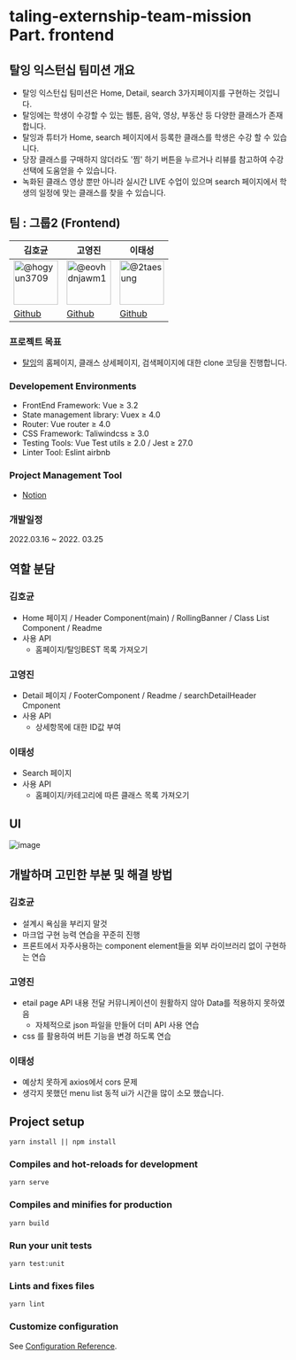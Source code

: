# taling-externship-team-mission Part. frontend


## 탈잉 익스턴십 팀미션 개요
- 탈잉 익스턴십 팀미션은 Home, Detail, search 3가지페이지를 구현하는 것입니다. <br />
- 탈잉에는 학생이 수강할 수 있는 웹툰, 음악, 영상, 부동산 등 다양한 클래스가 존재합니다. <br />
- 탈잉과 튜터가 Home, search 페이지에서 등록한 클래스를 학생은 수강 할 수 있습니다. <br />
- 당장 클래스를 구매하지 않더라도 '찜' 하기 버튼을 누르거나 리뷰를 참고하여 수강 선택에 도움얻을 수 있습니다. <br />
- 녹화된 클래스 영상 뿐만 아니라 실시간 LIVE 수업이 있으며 search 페이지에서 학생의 일정에 맞는 클래스를 찾을 수 있습니다.

## 팀 : 그룹2 (Frontend)
 
| **김호균**                                                                                                                                                            | **고영진**                                                                                                                                                            | **이태성**                                                                                                                                                          |                                                                                                                                                         
| --------------------------------------------------------------------------------------------------------------------------------------------------------------------- | --------------------------------------------------------------------------------------------------------------------------------------------------------------------- | ------------------------------------------------------------------------------------------------------------------------------------------------------------------- |
| <img src="https://avatars.githubusercontent.com/u/16056892?v=4" alt="@hogyun3709" size="80" height="80" width="80" data-view-component="true" class="avatar circle"> | <img src="https://avatars.githubusercontent.com/u/70947883?v=4" alt="@eovhdnjawm1" size="80" height="80" width="80" data-view-component="true" class="avatar circle"> | <img src="https://avatars.githubusercontent.com/u/66891085?v=4" alt="@2taesung" size="80" height="80" width="80" data-view-component="true" class="avatar circle"> |
| [Github](https://github.com/hogyun3709)                                                                                                                              | [Github](https://github.com/eovhdnjawm1)                                                                                                                              | [Github](https://github.com/2taesung)                                                                                                                              |

### 프로젝트 목표

- [탈잉](https://taling.me/)의 홈페이지, 클래스 상세페이지, 검색페이지에 대한 clone 코딩을 진행합니다.

### Developement Environments

- FrontEnd Framework: Vue ≥ 3.2
- State management library: Vuex ≥ 4.0
- Router: Vue router ≥ 4.0
- CSS Framework: Taliwindcss ≥ 3.0
- Testing Tools: Vue Test utils ≥ 2.0 / Jest ≥ 27.0
- Linter Tool: Eslint airbnb

### Project Management Tool

- [Notion](https://www.notion.so/taesungportfolio/2-3e914bec62d54e88ba0efbf5003addde)

### 개발일정

2022.03.16 ~ 2022. 03.25

## 역할 분담

### 김호균

- Home 페이지 / Header Component(main) / RollingBanner / Class List Component / Readme
- 사용 API
  - 홈페이지/탈잉BEST 목록 가져오기

### 고영진
 - Detail 페이지 / FooterComponent / Readme / searchDetailHeader Cmponent
 - 사용 API
   - 상세항목에 대한 ID값 부여

### 이태성
 - Search 페이지
 - 사용 API
   - 홈페이지/카테고리에 따른 클래스 목록 가져오기

## UI
![image](https://user-images.githubusercontent.com/70947883/160116106-367df657-bcad-483a-aa2e-f5b98b5f6d48.png)

## 개발하며 고민한 부분 및 해결 방법

### 김호균
 - 설계시 욕심을 부리지 말것
 - 마크업 구현 능력 연습을 꾸준히 진행
 - 프론트에서 자주사용하는 component element들을 외부 라이브러리 없이 구현하는 연습

### 고영진
 - etail page API 내용 전달 커뮤니케이션이 원활하지 않아 Data를 적용하지 못하였음
    - 자체적으로 json 파일을 만들어 더미 API 사용 연습
 - css 를 활용하여 버튼 기능을 변경 하도록 연습

### 이태성
 - 예상치 못하게 axios에서 cors 문제
 - 생각지 못했던 menu list 동적 ui가 시간을 많이 소모 했습니다.


## Project setup
```
yarn install || npm install
```

### Compiles and hot-reloads for development
```
yarn serve
```

### Compiles and minifies for production
```
yarn build
```

### Run your unit tests
```
yarn test:unit
```

### Lints and fixes files
```
yarn lint
```

### Customize configuration
See [Configuration Reference](https://cli.vuejs.org/config/).
